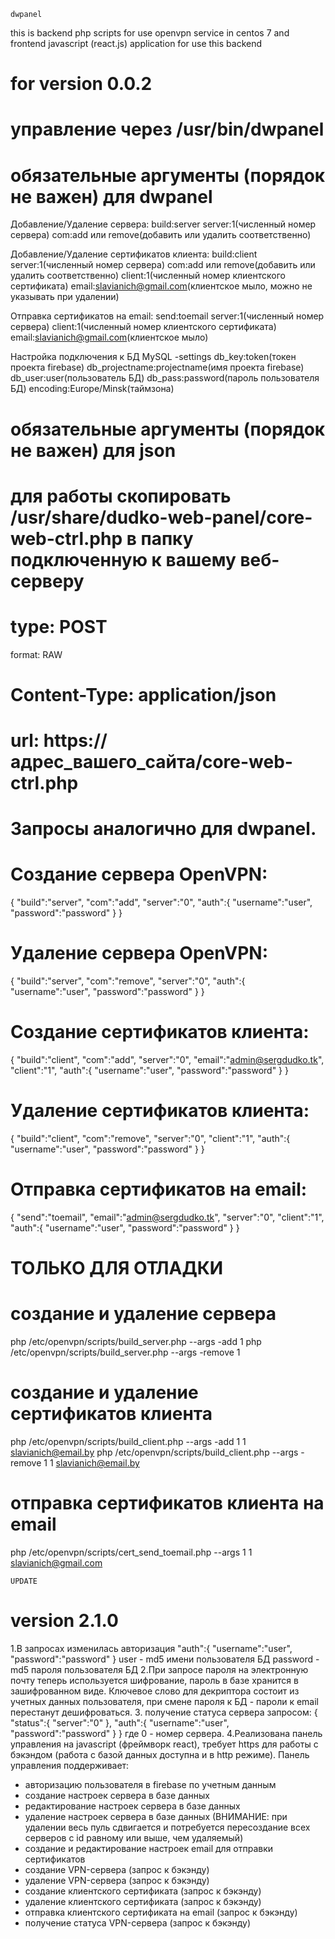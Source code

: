 	dwpanel

this is backend php scripts for use openvpn service in centos 7 and frontend javascript (react.js) application for use this backend

# for version 0.0.2
# управление через /usr/bin/dwpanel
# обязательные аргументы (порядок не важен) для dwpanel
Добавление/Удаление сервера:
build:server
server:1(численный номер сервера)
com:add или remove(добавить или удалить соответственно)

Добавление/Удаление сертификатов клиента:
build:client
server:1(численный номер сервера)
com:add или remove(добавить или удалить соответственно)
client:1(численный номер клиентского сертификата)
email:slavianich@gmail.com(клиентское мыло, можно не указывать при удалении)

Отправка сертификатов на email:
send:toemail
server:1(численный номер сервера)
client:1(численный номер клиентского сертификата)
email:slavianich@gmail.com(клиентское мыло)

Настройка подключения к БД MySQL
-settings
db_key:token(токен проекта firebase) 
db_projectname:projectname(имя проекта firebase)
db_user:user(пользователь БД) 
db_pass:password(пароль пользователя БД) 
encoding:Europe/Minsk(таймзона)

# обязательные аргументы (порядок не важен) для json
# для работы скопировать /usr/share/dudko-web-panel/core-web-ctrl.php в папку подключенную к вашему веб-серверу
# type: POST
format: RAW
# Content-Type: application/json
# url: https://адрес_вашего_сайта/core-web-ctrl.php

# Запросы аналогично для dwpanel. 
# Создание сервера OpenVPN:
{ 	"build":"server",
	"com":"add",
	"server":"0", 
    "auth":{
		"username":"user",
		"password":"password"
	}
}
# Удаление сервера OpenVPN:
{ 	"build":"server",
	"com":"remove",
	"server":"0", 
    "auth":{
		"username":"user",
		"password":"password"
	}
}
# Создание сертификатов клиента:
{ 	"build":"client",
	"com":"add",
	"server":"0",
    "email":"admin@sergdudko.tk",
    "client":"1",
    "auth":{
		"username":"user",
		"password":"password"
	}
}
# Удаление сертификатов клиента:
{ 	"build":"client",
	"com":"remove",
	"server":"0",
    "client":"1",
    "auth":{
		"username":"user",
		"password":"password"
	}
}
# Отправка сертификатов на email:
{ 	"send":"toemail",
	"email":"admin@sergdudko.tk",
	"server":"0",
    "client":"1",
    "auth":{
    	"username":"user",
        "password":"password"
    }
}

# ТОЛЬКО ДЛЯ ОТЛАДКИ

# создание и удаление сервера
php /etc/openvpn/scripts/build_server.php --args -add 1
php /etc/openvpn/scripts/build_server.php --args -remove 1

# создание и удаление сертификатов клиента
php /etc/openvpn/scripts/build_client.php --args -add 1 1 slavianich@email.by
php /etc/openvpn/scripts/build_client.php --args -remove 1 1 slavianich@email.by

# отправка сертификатов клиента на email
php /etc/openvpn/scripts/cert_send_toemail.php --args 1 1 slavianich@gmail.com

	UPDATE

# version 2.1.0
1.В запросах изменилась авторизация
"auth":{
    "username":"user",
    "password":"password"
}
user - md5 имени пользователя БД
password - md5 пароля пользователя БД
2.При запросе пароля на электронную почту теперь используется шифрование, пароль в базе хранится в зашифрованном виде.
Ключевое слово для декриптора состоит из учетных данных пользователя, при смене пароля к БД - пароли к email перестанут 
дешифроваться.
3. получение статуса сервера запросом:
{ 	"status":{
		"server":"0"
        },
	"auth":{
		"username":"user",
		"password":"password"
	}
}
где 0 - номер сервера.
4.Реализована панель управления на javascript (фреймворк react), требует https для работы с бэкэндом (работа с базой данных доступна и в http режиме).
Панель управления поддерживает:
- авторизацию пользователя в firebase по учетным данным
- создание настроек сервера в базе данных
- редактирование настроек сервера в базе данных
- удаление настроек сервера в базе данных (ВНИМАНИЕ: при удалении весь пуль сдвигается и потребуется пересоздание всех серверов с 
id равному или выше, чем удаляемый)
- создание и редактирование настроек email для отправки сертификатов
- создание VPN-сервера (запрос к бэкэнду)
- удаление VPN-сервера (запрос к бэкэнду)
- создание клиентского сертификата (запрос к бэкэнду)
- удаление клиентского сертификата (запрос к бэкэнду)
- отправка клиентского сертификата на email (запрос к бэкэнду)
- получение статуса VPN-сервера (запрос к бэкэнду)